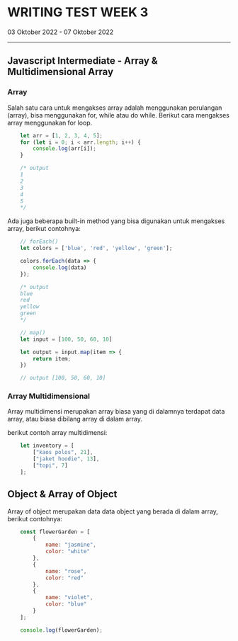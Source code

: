 # WRITING TEST WEEK 3

03 Oktober 2022 - 07 Oktober 2022
***

## Javascript Intermediate - Array & Multidimensional Array

### Array

Salah satu cara untuk mengakses array adalah menggunakan perulangan (array), bisa menggunakan for, while atau do while. Berikut cara mengakses array menggunakan for loop.

```js
    let arr = [1, 2, 3, 4, 5];
    for (let i = 0; i < arr.length; i++) {
        console.log(arr[i]);
    }

    /* output
    1
    2
    3
    4
    5
    */
```

Ada juga beberapa built-in method yang bisa digunakan untuk mengakses array, berikut contohnya:

```js
    // forEach()
    let colors = ['blue', 'red', 'yellow', 'green'];

    colors.forEach(data => {
        console.log(data)
    });

    /* output
    blue
    red
    yellow
    green
    */
```

```js
    // map()
    let input = [100, 50, 60, 10]

    let output = input.map(item => {
        return item;
    })

    // output [100, 50, 60, 10]

```

### Array Multidimensional

Array multidimensi merupakan array biasa yang di dalamnya terdapat data array, atau biasa dibilang array di dalam array.

berikut contoh array multidimensi:

```js
    let inventory = [
        ["kaos polos", 21],
        ["jaket hoodie", 13],
        ["topi", 7]
    ];
```

## Object & Array of Object

Array of object merupakan data data object yang berada di dalam array, berikut contohnya:

```js
    const flowerGarden = [
        {
            name: "jasmine",
            color: "white"
        },
        {
            name: "rose",
            color: "red"
        },
        {
            name: "violet",
            color: "blue"
        }
    ];

    console.log(flowerGarden);
```